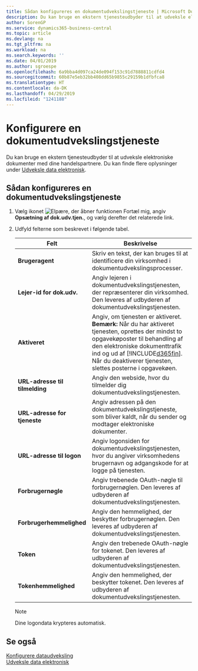 ```yaml
---
title: Sådan konfigureres en dokumentudvekslingstjeneste | Microsoft Docs
description: Du kan bruge en ekstern tjenesteudbyder til at udveksle elektroniske dokumenter med dine handelspartnere.
author: SorenGP
ms.service: dynamics365-business-central
ms.topic: article
ms.devlang: na
ms.tgt_pltfrm: na
ms.workload: na
ms.search.keywords: ''
ms.date: 04/01/2019
ms.author: sgroespe
ms.openlocfilehash: 6a9bba4d097ca24de094f153c91d7888811cdfd4
ms.sourcegitcommit: 60b87e5eb32bb408dd65b9855c29159b1dfbfca8
ms.translationtype: HT
ms.contentlocale: da-DK
ms.lasthandoff: 04/29/2019
ms.locfileid: "1241188"
---
```

# <a name="set-up-a-document-exchange-service"></a>Konfigurere en dokumentudvekslingstjeneste
Du kan bruge en ekstern tjenesteudbyder til at udveksle elektroniske dokumenter med dine handelspartnere. Du kan finde flere oplysninger under [Udveksle data elektronisk](across-data-exchange.md).  

## <a name="to-set-up-a-document-exchange-service"></a>Sådan konfigureres en dokumentudvekslingstjeneste  
1. Vælg ikonet ![Elpære, der åbner funktionen Fortæl mig](media/ui-search/search_small.png "Fortæl mig, hvad du vil foretage dig"), angiv **Opsætning af dok.udv.tjen.**, og vælg derefter det relaterede link.  
2. Udfyld felterne som beskrevet i følgende tabel.  

    |Felt|Beskrivelse|  
    |---------------------------------|---------------------------------------|  
    |**Brugeragent**|Skriv en tekst, der kan bruges til at identificere din virksomhed i dokumentudvekslingsprocesser.|  
    |**Lejer-id for dok.udv.**|Angiv lejeren i dokumentudvekslingstjenesten, der repræsenterer din virksomhed. Den leveres af udbyderen af dokumentudvekslingstjenesten.|  
    |**Aktiveret**|Angiv, om tjenesten er aktiveret. **Bemærk:** Når du har aktiveret tjenesten, oprettes der mindst to opgavekøposter til behandling af den elektroniske dokumenttrafik ind og ud af [!INCLUDE[d365fin](includes/d365fin_md.md)]. Når du deaktiverer tjenesten, slettes posterne i opgavekøen.|  
    |**URL-adresse til tilmelding**|Angiv den webside, hvor du tilmelder dig dokumentudvekslingstjenesten.|  
    |**URL-adresse for tjeneste**|Angiv adressen på den dokumentudvekslingstjeneste, som bliver kaldt, når du sender og modtager elektroniske dokumenter.|  
    |**URL-adresse til logon**|Angiv logonsiden for dokumentudvekslingstjenesten, hvor du angiver virksomhedens brugernavn og adgangskode for at logge på tjenesten.|  
    |**Forbrugernøgle**|Angiv trebenede OAuth-nøgle til forbrugernøglen. Den leveres af udbyderen af dokumentudvekslingstjenesten.|  
    |**Forbrugerhemmelighed**|Angiv den hemmelighed, der beskytter forbrugernøglen. Den leveres af udbyderen af dokumentudvekslingstjenesten.|  
    |**Token**|Angiv den trebenede OAuth-nøgle for tokenet. Den leveres af udbyderen af dokumentudvekslingstjenesten.|  
    |**Tokenhemmelighed**|Angiv den hemmelighed, der beskytter tokenet. Den leveres af udbyderen af dokumentudvekslingstjenesten.|  

    > [!NOTE]  
    > Dine logondata krypteres automatisk.

## <a name="see-also"></a>Se også  
[Konfigurere dataudveksling](across-set-up-data-exchange.md)  
[Udveksle data elektronisk](across-data-exchange.md)
